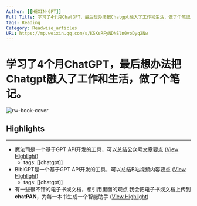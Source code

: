 ```yaml
---
Author: [[HEXIN-GPT]]
Full Title: 学习了4个月ChatGPT，最后想办法把Chatgpt融入了工作和生活，做了个笔记。
tags: Reading 
Category: Readwise_articles
URL: https://mp.weixin.qq.com/s/KSKsRFyNDNSln0voDyq2Nw
---
```

# 学习了4个月ChatGPT，最后想办法把Chatgpt融入了工作和生活，做了个笔记。

![rw-book-cover](https://mmbiz.qpic.cn/mmbiz_jpg/65mwf6HxgSD57OOxYgdtdQKBqH6c5d4QvNTjtrnA5otItQvUODSktCk6w3Ndic7wqpxuUolPZENP2ic31XaXyDfg/0?wx_fmt=jpeg)

## Highlights
---
- 魔法司是一个基于GPT API开发的工具，可以总结公众号文章要点 ([View Highlight](https://read.readwise.io/read/01h3560czhw3kmsqbnknt0erke))
    - tags: [[chatgpt]] 
- BibiGPT是一个基于GPT API开发的工具，可以总结B站视频内容要点 ([View Highlight](https://read.readwise.io/read/01h3560p9any38b4c89y9bedma))
    - tags: [[chatgpt]] 
- 有一些很不错的电子书或文档，想引用里面的观点 
  我会把电子书或文档上传到**chatPAN**，为每一本书生成一个智能助手 ([View Highlight](https://read.readwise.io/read/01h3561ke1gm36ea5kb3frs65b))
